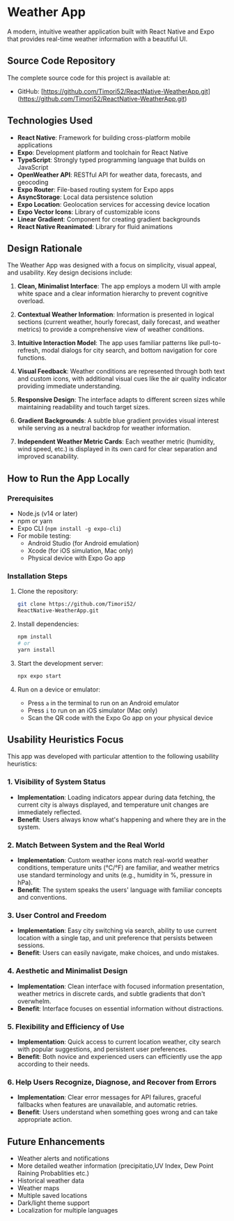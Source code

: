 # Weather App

A modern, intuitive weather application built with React Native and Expo that provides real-time weather information with a beautiful UI.

## Source Code Repository

The complete source code for this project is available at:
- GitHub: [https://github.com/Timori52/ReactNative-WeatherApp.git]
(https://github.com/Timori52/ReactNative-WeatherApp.git)

## Technologies Used

- **React Native**: Framework for building cross-platform mobile applications
- **Expo**: Development platform and toolchain for React Native
- **TypeScript**: Strongly typed programming language that builds on JavaScript
- **OpenWeather API**: RESTful API for weather data, forecasts, and geocoding
- **Expo Router**: File-based routing system for Expo apps
- **AsyncStorage**: Local data persistence solution
- **Expo Location**: Geolocation services for accessing device location
- **Expo Vector Icons**: Library of customizable icons
- **Linear Gradient**: Component for creating gradient backgrounds
- **React Native Reanimated**: Library for fluid animations

## Design Rationale

The Weather App was designed with a focus on simplicity, visual appeal, and usability. Key design decisions include:

1. **Clean, Minimalist Interface**: The app employs a modern UI with ample white space and a clear information hierarchy to prevent cognitive overload.

2. **Contextual Weather Information**: Information is presented in logical sections (current weather, hourly forecast, daily forecast, and weather metrics) to provide a comprehensive view of weather conditions.

3. **Intuitive Interaction Model**: The app uses familiar patterns like pull-to-refresh, modal dialogs for city search, and bottom navigation for core functions.

4. **Visual Feedback**: Weather conditions are represented through both text and custom icons, with additional visual cues like the air quality indicator providing immediate understanding.

5. **Responsive Design**: The interface adapts to different screen sizes while maintaining readability and touch target sizes.

6. **Gradient Backgrounds**: A subtle blue gradient provides visual interest while serving as a neutral backdrop for weather information.

7. **Independent Weather Metric Cards**: Each weather metric (humidity, wind speed, etc.) is displayed in its own card for clear separation and improved scanability.

## How to Run the App Locally

### Prerequisites

- Node.js (v14 or later)
- npm or yarn
- Expo CLI (`npm install -g expo-cli`)
- For mobile testing:
  - Android Studio (for Android emulation)
  - Xcode (for iOS simulation, Mac only)
  - Physical device with Expo Go app

### Installation Steps

1. Clone the repository:
   ```bash
   git clone https://github.com/Timori52/
   ReactNative-WeatherApp.git
   ```

2. Install dependencies:
   ```bash
   npm install
   # or
   yarn install
   ```

3. Start the development server:
   ```bash
   npx expo start
   ```

4. Run on a device or emulator:
   - Press `a` in the terminal to run on an Android emulator
   - Press `i` to run on an iOS simulator (Mac only)
   - Scan the QR code with the Expo Go app on your physical device

## Usability Heuristics Focus

This app was developed with particular attention to the following usability heuristics:

### 1. Visibility of System Status
- **Implementation**: Loading indicators appear during data fetching, the current city is always displayed, and temperature unit changes are immediately reflected.
- **Benefit**: Users always know what's happening and where they are in the system.

### 2. Match Between System and the Real World
- **Implementation**: Custom weather icons match real-world weather conditions, temperature units (°C/°F) are familiar, and weather metrics use standard terminology and units (e.g., humidity in %, pressure in hPa).
- **Benefit**: The system speaks the users' language with familiar concepts and conventions.

### 3. User Control and Freedom
- **Implementation**: Easy city switching via search, ability to use current location with a single tap, and unit preference that persists between sessions.
- **Benefit**: Users can easily navigate, make choices, and undo mistakes.

### 4. Aesthetic and Minimalist Design
- **Implementation**: Clean interface with focused information presentation, weather metrics in discrete cards, and subtle gradients that don't overwhelm.
- **Benefit**: Interface focuses on essential information without distractions.

### 5. Flexibility and Efficiency of Use
- **Implementation**: Quick access to current location weather, city search with popular suggestions, and persistent user preferences.
- **Benefit**: Both novice and experienced users can efficiently use the app according to their needs.

### 6. Help Users Recognize, Diagnose, and Recover from Errors
- **Implementation**: Clear error messages for API failures, graceful fallbacks when features are unavailable, and automatic retries.
- **Benefit**: Users understand when something goes wrong and can take appropriate action.

## Future Enhancements

- Weather alerts and notifications
- More detailed weather information (precipitatio,UV Index, Dew Point Raining Probablities etc.)
- Historical weather data
- Weather maps
- Multiple saved locations
- Dark/light theme support
- Localization for multiple languages

